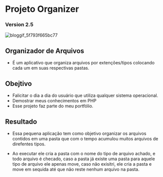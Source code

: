 # Projeto Organizer
### Version 2.5

![bloggif_5f793f665bc77](https://user-images.githubusercontent.com/46056058/95006142-6c6b2200-05d7-11eb-8dfd-94c5c0fb1472.gif)

## Organizador de Arquivos
 * É um aplicativo que organiza arquivos por extenções/tipos colocando cada um em suas respectivas pastas.


## Obejtivo

* Falicitar o dia a dia do usuário que utiliza qualquer sistema operacional.
* Demostrar meus conhecimentos em PHP
* Esse projeto faz parte do meu portfólio.

## Resultado
* Essa pequena aplicação tem como objetivo organizar os arquivos contidos em uma pasta que com o tempo acumulou muitos arquivos de direfentes tipos.

* Ao executar ele cria a pasta com o nome do tipo de arquivo achado, e todo arquivo é checado, caso a pasta já existe uma pasta para aquele tipo de arquivo  ele apenas move, caso não exisitri, ele cria a pasta e move em sequida até que não reste nenhum arquivo na pasta. 
